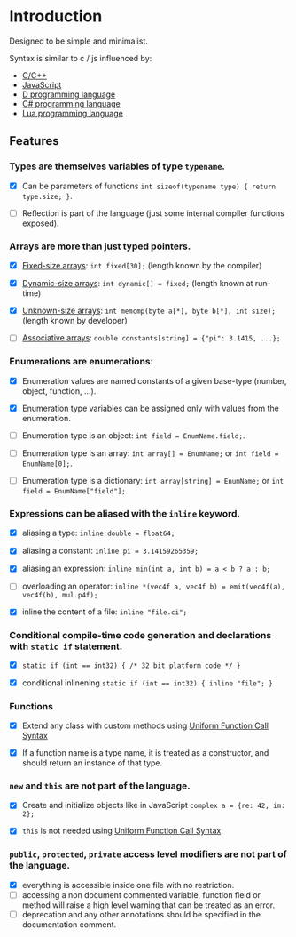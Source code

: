 # Introduction

Designed to be simple and minimalist.

Syntax is similar to c / js influenced by:
* [C/C++](https://en.wikipedia.org/wiki/C_programming_language)
* [JavaScript](https://en.wikipedia.org/wiki/JavaScript)
* [D programming language](https://en.wikipedia.org/wiki/D_programming_language)
* [C# programming language](https://en.wikipedia.org/wiki/C_Sharp_programming_language)
* [Lua programming language](https://en.wikipedia.org/wiki/Lua_programming_language)

## Features

### Types are themselves variables of type `typename`.
* [x] Can be parameters of functions `int sizeof(typename type) { return type.size; }`.
* [ ] Reflection is part of the language (just some internal compiler functions exposed).


### Arrays are more than just typed pointers.
* [x] [Fixed-size arrays](#fixed-size-arrays): `int fixed[30];` (length known by the compiler)
* [x] [Dynamic-size arrays](#dynamic-size-arrays): `int dynamic[] = fixed;` (length known at run-time)
* [x] [Unknown-size arrays](#unknown-size-arrays): `int memcmp(byte a[*], byte b[*], int size);` (length known by developer)
* [ ] [Associative arrays](#associative-arrays): `double constants[string] = {"pi": 3.1415, ...};`


### Enumerations are enumerations:
* [x] Enumeration values are named constants of a given base-type (number, object, function, ...).
* [x] Enumeration type variables can be assigned only with values from the enumeration.
* [ ] Enumeration type is an object: `int field = EnumName.field;`.
* [ ] Enumeration type is an array: `int array[] = EnumName;` or `int field = EnumName[0];`.
* [ ] Enumeration type is a dictionary: `int array[string] = EnumName;` or `int field = EnumName["field"];`.


### Expressions can be aliased with the `inline` keyword.
* [x] aliasing a type: `inline double = float64;`
* [x] aliasing a constant: `inline pi = 3.14159265359;`
* [x] aliasing an expression: `inline min(int a, int b) = a < b ? a : b;`
* [ ] overloading an operator: `inline *(vec4f a, vec4f b) = emit(vec4f(a), vec4f(b), mul.p4f);`
* [x] inline the content of a file: `inline "file.ci";`


### Conditional compile-time code generation and declarations with `static if` statement.
* [x] `static if (int == int32) { /* 32 bit platform code */ }`
* [x] conditional inlinening `static if (int == int32) { inline "file"; }`


### Functions
* [x] Extend any class with custom methods using [Uniform Function Call Syntax](https://en.wikipedia.org/wiki/Uniform_Function_Call_Syntax)
* [x] If a function name is a type name, it is treated as a constructor, and should return an instance of that type.


### `new` and `this` are not part of the language.
* [x] Create and initialize objects like in JavaScript `complex a = {re: 42, im: 2};`
* [x] `this` is not needed using [Uniform Function Call Syntax](https://en.wikipedia.org/wiki/Uniform_Function_Call_Syntax).


### `public`, `protected`, `private` access level modifiers are not part of the language.
* [x] everything is accessible inside one file with no restriction.
* [ ] accessing a non document commented variable, function field or method will raise a high level warning that can be treated as an error.
* [ ] deprecation and any other annotations should be specified in the documentation comment.
